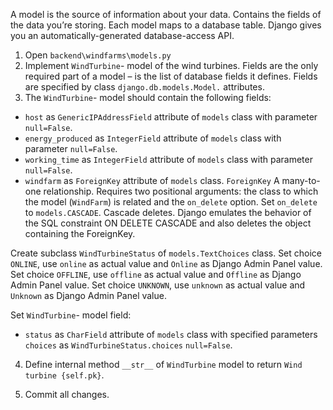 A model is the source of information about your data.
Contains the fields of the data you’re storing.
Each model maps to a database table.
Django gives you an automatically-generated database-access API.

1. Open `backend\windfarms\models.py`
2. Implement `WindTurbine`- model of the wind turbines.
Fields are the only required part of a model – is the list of database fields it defines.
Fields are specified by class `django.db.models.Model.` attributes.
3. The `WindTurbine`- model should contain the following fields:
- `host` as `GenericIPAddressField` attribute of `models` class with parameter `null=False`.
- `energy_produced` as `IntegerField` attribute of `models` class with parameter `null=False`.
- `working_time` as `IntegerField` attribute of `models` class with parameter `null=False`.
- `windfarm` as `ForeignKey` attribute of `models` class.
`ForeignKey` A many-to-one relationship.
Requires two positional arguments: the class to which the model (`WindFarm`) is related
and the `on_delete` option.
Set `on_delete` to `models.CASCADE`.
Cascade deletes. Django emulates the behavior of the SQL constraint ON DELETE CASCADE
and also deletes the object containing the ForeignKey.

Create subclass `WindTurbineStatus` of `models.TextChoices` class.
Set choice `ONLINE`, use `online` as actual value and `Online` as Django Admin Panel value.
Set choice `OFFLINE`, use `offline` as actual value and `Offline` as Django Admin Panel value.
Set choice `UNKNOWN`, use `unknown` as actual value and `Unknown` as Django Admin Panel value.

Set `WindTurbine`- model field:
- `status` as `CharField` attribute of `models` class
with specified parameters
`choices` as  `WindTurbineStatus.choices`
`null=False`.
4. Define internal method `__str__` of `WindTurbine` model
to return `Wind turbine {self.pk}`.

5. Commit all changes.